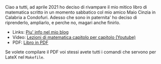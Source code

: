
Ciao a tutti, ad aprile 2021 ho deciso di rivampare il mio mitico libro di matematica scritto in un momento sabbatico col mio amico Maio Cinzia in Calabria a Condofuri. Adesso che sono in paternita' ho deciso di riprenderlo, ampliarlo, e perche no, magari anche finirlo.

* Links: [Piu' info nel mio blog](http://www-prod.palladius.it/joomla/index.php?option=com_content&view=article&id=187:il-mio-libro-di-matematica&catid=15:matematica&Itemid=27)
* Video: [Lezioni di matematica capitolo per capitolo (Youtube)](https://www.youtube.com/playlist?list=PLLW_mrnzxmSofo9gxu_NsWYl9c9NNmjZ6)
* PDF: [Libro in PDF](https://github.com/palladius/libromate/raw/master/main2021.pdf)

Se volete compilare il PDF voi stessi avete tutti i comandi che servono per LateX nel `Makefile`.